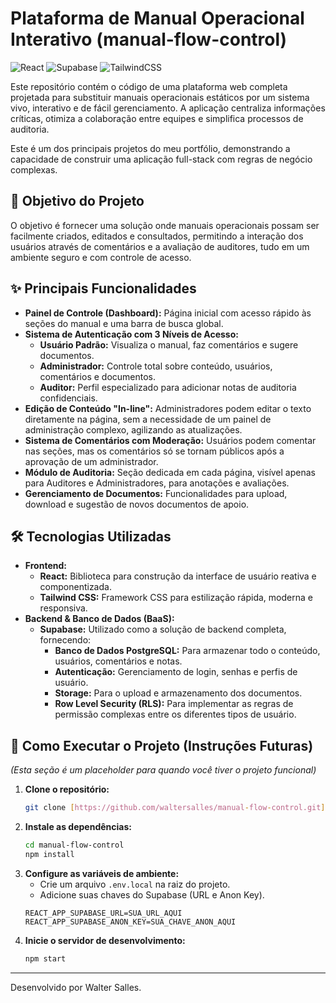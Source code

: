 # Plataforma de Manual Operacional Interativo (manual-flow-control)

![React](https://img.shields.io/badge/react-%2320232a.svg?style=for-the-badge&logo=react&logoColor=%2361DAFB)
![Supabase](https://img.shields.io/badge/Supabase-3ECF8E?style=for-the-badge&logo=supabase&logoColor=white)
![TailwindCSS](https://img.shields.io/badge/tailwindcss-%2338B2AC.svg?style=for-the-badge&logo=tailwind-css&logoColor=white)

Este repositório contém o código de uma plataforma web completa projetada para substituir manuais operacionais estáticos por um sistema vivo, interativo e de fácil gerenciamento. A aplicação centraliza informações críticas, otimiza a colaboração entre equipes e simplifica processos de auditoria.

Este é um dos principais projetos do meu portfólio, demonstrando a capacidade de construir uma aplicação full-stack com regras de negócio complexas.

## 🎯 Objetivo do Projeto

O objetivo é fornecer uma solução onde manuais operacionais possam ser facilmente criados, editados e consultados, permitindo a interação dos usuários através de comentários e a avaliação de auditores, tudo em um ambiente seguro e com controle de acesso.

## ✨ Principais Funcionalidades

* **Painel de Controle (Dashboard):** Página inicial com acesso rápido às seções do manual e uma barra de busca global.
* **Sistema de Autenticação com 3 Níveis de Acesso:**
    * **Usuário Padrão:** Visualiza o manual, faz comentários e sugere documentos.
    * **Administrador:** Controle total sobre conteúdo, usuários, comentários e documentos.
    * **Auditor:** Perfil especializado para adicionar notas de auditoria confidenciais.
* **Edição de Conteúdo "In-line":** Administradores podem editar o texto diretamente na página, sem a necessidade de um painel de administração complexo, agilizando as atualizações.
* **Sistema de Comentários com Moderação:** Usuários podem comentar nas seções, mas os comentários só se tornam públicos após a aprovação de um administrador.
* **Módulo de Auditoria:** Seção dedicada em cada página, visível apenas para Auditores e Administradores, para anotações e avaliações.
* **Gerenciamento de Documentos:** Funcionalidades para upload, download e sugestão de novos documentos de apoio.

## 🛠️ Tecnologias Utilizadas

* **Frontend:**
    * **React:** Biblioteca para construção da interface de usuário reativa e componentizada.
    * **Tailwind CSS:** Framework CSS para estilização rápida, moderna e responsiva.
* **Backend & Banco de Dados (BaaS):**
    * **Supabase:** Utilizado como a solução de backend completa, fornecendo:
        * **Banco de Dados PostgreSQL:** Para armazenar todo o conteúdo, usuários, comentários e notas.
        * **Autenticação:** Gerenciamento de login, senhas e perfis de usuário.
        * **Storage:** Para o upload e armazenamento dos documentos.
        * **Row Level Security (RLS):** Para implementar as regras de permissão complexas entre os diferentes tipos de usuário.

## 🚀 Como Executar o Projeto (Instruções Futuras)

*(Esta seção é um placeholder para quando você tiver o projeto funcional)*

1.  **Clone o repositório:**
    ```bash
    git clone [https://github.com/waltersalles/manual-flow-control.git](https://github.com/waltersalles/manual-flow-control.git)
    ```
2.  **Instale as dependências:**
    ```bash
    cd manual-flow-control
    npm install
    ```
3.  **Configure as variáveis de ambiente:**
    * Crie um arquivo `.env.local` na raiz do projeto.
    * Adicione suas chaves do Supabase (URL e Anon Key).
    ```env
    REACT_APP_SUPABASE_URL=SUA_URL_AQUI
    REACT_APP_SUPABASE_ANON_KEY=SUA_CHAVE_ANON_AQUI
    ```
4.  **Inicie o servidor de desenvolvimento:**
    ```bash
    npm start
    ```

---

Desenvolvido por Walter Salles.
